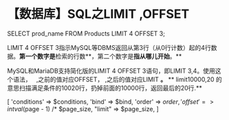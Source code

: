 # 【数据库】SQL之LIMIT ,OFFSET

SELECT prod_name FROM Products LIMIT 4 OFFSET 3;

LIMIT 4 OFFSET 3指示MySQL等DBMS返回从第3行（从0行计数）起的4行数据。**第一个数字是**检索的行数**，第二个数字是**指从哪儿开始**。**

MySQL和MariaDB支持简化版的LIMIT 4 OFFSET 3语句，即LIMIT 3,4。使用这个语法，   ,之前的值对应OFFSET， ,之后的值对应LIMIT **。**
** limit10000,20 的意思扫描满足条件的10020行，扔掉前面的10000行，返回最后的20行.**
 
[ 'conditions' => $conditions, 'bind' => $bind, 'order' => $order, 'offset' => intval($page - 1) /* $page_size, "limit" => $page_size, ]

 


